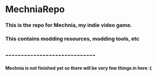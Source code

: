 # MechniaRepo

### This is the repo for Mechnia, my indie video game.
### This contains modding resources, modding tools, etc
## -----------------------------
#### Mechnia is not finished yet so there will be very few things in here :(

